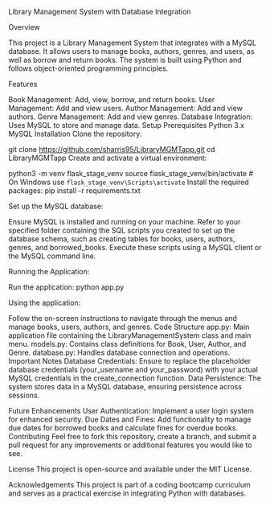 Library Management System with Database Integration

Overview

This project is a Library Management System that integrates with a MySQL database. It allows users to manage books, authors, genres, and users, as well as borrow and return books. The system is built using Python and follows object-oriented programming principles.

Features

Book Management: Add, view, borrow, and return books.
User Management: Add and view users.
Author Management: Add and view authors.
Genre Management: Add and view genres.
Database Integration: Uses MySQL to store and manage data.
Setup
Prerequisites
Python 3.x
MySQL
Installation
Clone the repository:


git clone https://github.com/sharris95/LibraryMGMTapp.git
cd LibraryMGMTapp
Create and activate a virtual environment:


python3 -m venv flask_stage_venv
source flask_stage_venv/bin/activate  # On Windows use `flask_stage_venv\Scripts\activate`
Install the required packages:
pip install -r requirements.txt

Set up the MySQL database:

Ensure MySQL is installed and running on your machine.
Refer to your specified folder containing the SQL scripts you created to set up the database schema, such as creating tables for books, users, authors, genres, and borrowed_books.
Execute these scripts using a MySQL client or the MySQL command line.

Running the Application:

Run the application:
python app.py

Using the application:

Follow the on-screen instructions to navigate through the menus and manage books, users, authors, and genres.
Code Structure
app.py: Main application file containing the LibraryManagementSystem class and main menu.
models.py: Contains class definitions for Book, User, Author, and Genre.
database.py: Handles database connection and operations.
Important Notes
Database Credentials: Ensure to replace the placeholder database credentials (your_username and your_password) with your actual MySQL credentials in the create_connection function.
Data Persistence: The system stores data in a MySQL database, ensuring persistence across sessions.

Future Enhancements
User Authentication: Implement a user login system for enhanced security.
Due Dates and Fines: Add functionality to manage due dates for borrowed books and calculate fines for overdue books.
Contributing
Feel free to fork this repository, create a branch, and submit a pull request for any improvements or additional features you would like to see.

License
This project is open-source and available under the MIT License.

Acknowledgements
This project is part of a coding bootcamp curriculum and serves as a practical exercise in integrating Python with databases.

